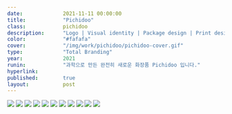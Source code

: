 ```yaml
---
date:             2021-11-11 00:00:00
title:            "Pichidoo"
class:            pichidoo
description:      "Logo | Visual identity | Package design | Print design | Product video | UX guide | Marketing"
color:            "#fafafa"
cover:            "/img/work/pichidoo/pichidoo-cover.gif"
type:             "Total Branding"
year:             2021
runin:            "과학으로 만든 완전히 새로운 화장품 Pichidoo 입니다."
hyperlink:        
published:        true
layout:           post
---
```


<div class="post-content-grid">
  <div class="post-content-column column-1">
    <img class="post-content-screen desktop" src="{{ site.baseurl }}/img/work/pichidoo/01.gif" />
    <img class="post-content-screen desktop" src="{{ site.baseurl }}/img/work/pichidoo/02.png" />
    <img class="post-content-screen desktop" src="{{ site.baseurl }}/img/work/pichidoo/03.gif" />
    <img class="post-content-screen desktop" src="{{ site.baseurl }}/img/work/pichidoo/04.png" />
    <img class="post-content-screen desktop" src="{{ site.baseurl }}/img/work/pichidoo/05.png" />
    <img class="post-content-screen desktop" src="{{ site.baseurl }}/img/work/pichidoo/06.png" />
    <img class="post-content-screen desktop" src="{{ site.baseurl }}/img/work/pichidoo/07.png" />
    <img class="post-content-screen desktop" src="{{ site.baseurl }}/img/work/pichidoo/08.png" />
    <img class="post-content-screen desktop" src="{{ site.baseurl }}/img/work/pichidoo/09.gif" />
    <img class="post-content-screen desktop" src="{{ site.baseurl }}/img/work/pichidoo/10.png" />
    <img class="post-content-screen desktop" src="{{ site.baseurl }}/img/work/pichidoo/11.png" />
  </div>
</div>
